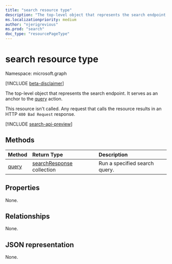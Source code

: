 ```yaml
---
title: "search resource type"
description: "The top-level object that represents the search endpoint in Microsoft Graph."
ms.localizationpriority: medium
author: "njerigrevious"
ms.prod: "search"
doc_type: "resourcePageType"
---
```


# search resource type

Namespace: microsoft.graph

[!INCLUDE [beta-disclaimer](../../includes/beta-disclaimer.md)]

The top-level object that represents the search endpoint. It serves as an anchor to the [query](../api/search-query.md) action.

This resource isn't called. Any request that calls the resource results in an HTTP `400 Bad Request` response.

[!INCLUDE [search-api-preview](../../includes/search-api-preview-signup.md)]

## Methods

| Method       | Return Type | Description |
|:-------------|:------------|:------------|
| [query](../api/search-query.md) | [searchResponse](searchresponse.md) collection| Run a specified search query. |

## Properties

None.

## Relationships

None.

## JSON representation

None.

<!-- uuid: 16cd6b66-4b1a-43a1-adaf-3a886856ed98
2019-02-04 14:57:30 UTC -->
<!-- {
  "type": "#page.annotation",
  "description": "Get search",
  "keywords": "",
  "section": "documentation",
  "tocPath": ""
}-->



